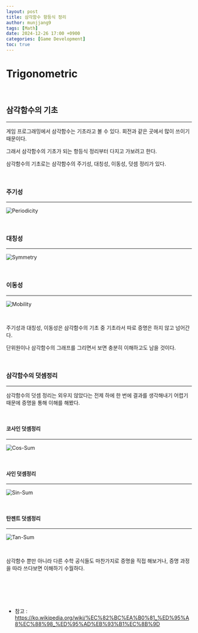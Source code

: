 ```yaml
---
layout: post
title: 삼각함수 항등식 정리
author: munjjang9
tags: [Math]
date: 2024-12-26 17:00 +0900
categories: [Game Development]
toc: true
---
```


# Trigonometric

<br>

## 삼각함수의 기초
---
게임 프로그래밍에서 삼각함수는 기초라고 볼 수 있다. 회전과 같은 곳에서 많이 쓰이기 때문이다.

그래서 삼각함수의 기초가 되는 항등식 정리부터 다지고 가보려고 한다.

삼각함수의 기초로는 삼각함수의 주기성, 대칭성, 이동성, 덧셈 정리가 있다.

<br>

### 주기성
---
![Periodicity](/assets/images/Trigonometric-Periodicity.jpeg)

<br>

### 대칭성
---
![Symmetry](/assets/images/Trigonometric-Symmetry.jpeg)

<br>

### 이동성
---
![Mobility](/assets/images/Trigonometric-Mobility.jpeg)

<br>

주기성과 대칭성, 이동성은 삼각함수의 기초 중 기초라서 따로 증명은 하지 않고 넘어간다.

단위원이나 삼각함수의 그래프를 그리면서 보면 충분히 이해하고도 남을 것이다.

<br>

### 삼각함수의 덧셈정리
---
삼각함수의 덧셈 정리는 외우지 않았다는 전제 하에 한 번에 결과를 생각해내기 어렵기 때문에 증명을 통해 이해를 해봤다.

<br>

#### 코사인 덧셈정리
---
![Cos-Sum](/assets/images/Cos-Sum.jpeg)

<br>

#### 사인 덧셈정리
---
![Sin-Sum](/assets/images/Sin-Sum.jpeg)

<br>

#### 탄젠트 덧셈정리
---
![Tan-Sum](/assets/images/Tan-Sum.jpeg)

<br>

삼각함수 뿐만 아니라 다른 수학 공식들도 마찬가지로 증명을 직접 해보거나, 증명 과정을 따라 쓰다보면 이해하기 수월하다.

<br>
<br>
<br>
<br>

- 참고 : https://ko.wikipedia.org/wiki/%EC%82%BC%EA%B0%81_%ED%95%A8%EC%88%98_%ED%95%AD%EB%93%B1%EC%8B%9D